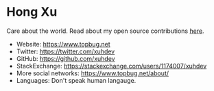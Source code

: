 # Hong Xu

Care about the world. Read about my open source contributions [here](https://www.topbug.net/projects/).

- Website: https://www.topbug.net
- Twitter: https://twitter.com/xuhdev
- GitHub: https://github.com/xuhdev
- StackExchange: https://stackexchange.com/users/1174007/xuhdev
- More social networks: https://www.topbug.net/about/
- Languages: Don't speak human langauge.

